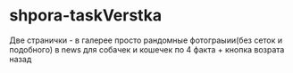 # shpora-taskVerstka

Две странички - в галерее просто рандомные фотограыии(без сеток и подобного)
в news для собачек и кошечек по 4 факта + кнопка возрата назад
